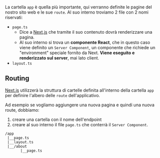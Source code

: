 La cartella `app` è quella più importante, qui verranno definite le pagine del nostro sito web e le sue `route`.
Al suo interno troviamo 2 file con 2 nomi riservati: 

- `page.ts`
	- Dice a [Next.js](Next.js) che tramite il suo contenuto dovrà renderizzare una pagina.
	- Al suo interno si trova un **componente React**, che in questo caso viene definito un `Server Component`, un componente che richiede un "environment" speciale fornito da Next. **Viene eseguito e renderizzato sul server**, mai lato client.
- `layout.ts`

## Routing

[Next.js](Next.js) utilizzerà la struttura di cartelle definita all'interno della cartella `app` per definire l'albero delle `route` dell'applicativo.

Ad esempio se vogliamo aggiungere una nuova pagina e quindi una nuova route, dobbiamo:

1. creare una cartella con il nome dell'endpoint
2. creare al suo interno il file `page.ts` che conterrà il `Server Component`.

```
/app
 |__page.ts
 |__layout.ts
 |__/about
	   |__page.ts

```